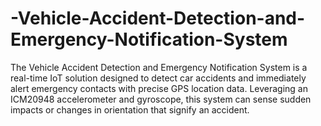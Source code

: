 # -Vehicle-Accident-Detection-and-Emergency-Notification-System
The Vehicle Accident Detection and Emergency Notification System is a real-time IoT solution designed to detect car accidents and immediately alert emergency contacts with precise GPS location data. Leveraging an ICM20948 accelerometer and gyroscope, this system can sense sudden impacts or changes in orientation that signify an accident.
